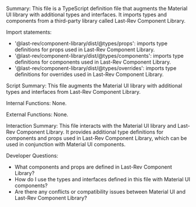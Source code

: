 Summary:
This file is a TypeScript definition file that augments the Material UI library with additional types and interfaces. It imports types and components from a third-party library called Last-Rev Component Library.

Import statements:
- '@last-rev/component-library/dist/@types/props': imports type definitions for props used in Last-Rev Component Library.
- '@last-rev/component-library/dist/@types/components': imports type definitions for components used in Last-Rev Component Library.
- '@last-rev/component-library/dist/@types/overrides': imports type definitions for overrides used in Last-Rev Component Library.

Script Summary:
This file augments the Material UI library with additional types and interfaces from Last-Rev Component Library.

Internal Functions:
None.

External Functions:
None.

Interaction Summary:
This file interacts with the Material UI library and Last-Rev Component Library. It provides additional type definitions for components and props used in Last-Rev Component Library, which can be used in conjunction with Material UI components.

Developer Questions:
- What components and props are defined in Last-Rev Component Library?
- How do I use the types and interfaces defined in this file with Material UI components?
- Are there any conflicts or compatibility issues between Material UI and Last-Rev Component Library?